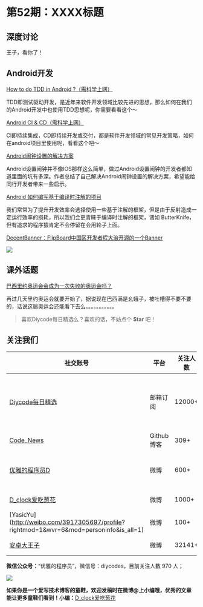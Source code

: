 # 第52期：XXXX标题

## 深度讨论

[]()

王子，看你了！

## Android开发

[How to do TDD in Android ?（需科学上网）](https://medium.com/@nileshjarad/how-to-do-tdd-in-android-90f013d91d7f#.8ox9mnwf7)

TDD即测试驱动开发，是近年来软件开发领域比较先进的思想，那么如何在我们的Android开发中也使用TDD思想呢，你需要看看这个～

[Android CI & CD（需科学上网）](https://medium.com/@maheshwar.ligade/android-ci-cd-38f8cfc7e5b9#.wpy23eimq)

CI即持续集成，CD即持续开发或交付，都是软件开发领域的常见开发策略，如何在android项目里使用呢，看看这个吧～

[Android闹钟设置的解决方案](http://www.jianshu.com/p/1f919c6eeff6)

Android设置闹钟并不像IOS那样这么简单，做过Android设置闹钟的开发者都知道里面的坑有多深。作者总结了自己解决Android闹钟设置的解决方案，希望能给同行开发者带来一些启示。

[Android 如何编写基于编译时注解的项目](http://blog.csdn.net/lmj623565791/article/details/51931859)

我们常常为了提升开发效率会选择使用一些基于注解的框架，但是由于反射造成一定运行效率的损耗，所以我们会更青睐于编译时注解的框架，诸如 ButterKnife，但有追求的程序猿肯定不会停留在会用轮子上面。

[DecentBanner：FlipBoard中国区开发者程大治开源的一个Banner](https://github.com/chengdazhi/DecentBanner)

![](https://github.com/chengdazhi/DecentBanner/raw/master/images/decent_sample.gif)

## 课外话题

[巴西里约奥运会会成为一次失败的奥运会吗？](https://www.zhihu.com/question/42012299)

再过几天里约奥运会就要开始了，据说现在巴西满是幺蛾子，被吐槽得不要不要的，话说这届奥运会还能看下去么。。。。。。。。。。。

> 喜欢Diycode每日精选么？喜欢的话，不妨点个 **Star** 吧！

## 关注我们

| 社交账号  |  平台  | 关注人数 | 说明 |
| -------- | -------- | -------- | -------- |
| [Diycode每日精选](http://list.qq.com/cgi-bin/qf_invite?id=d469993d2c888e971c0fbb2309c4d84256968386b126b967)|   邮箱订阅  | 12000+ | 每日分享一次Android、iOS、Swfit技术干货  |
| [Code_News](https://github.com/DiyCodes/code_news) |    Github博客  |309+ | 每日邮件推送列表  |
| [优雅的程序员D](http://weibo.com/u/5891258264) |   微博  | 600+ | 官方微博，每日分享开源信息  |
| [D_clock爱吃葱花](http://weibo.com/u/2480694892)  |   微博  | 1000+ | 日报发起人  |
|[YasicYu](http://weibo.com/3917305697/profile? rightmod=1&wvr=6&mod=personinfo&is_all=1)  |   微博  | 100+ | 日报发起人  |
|[安卓大王子](http://weibo.com/apkbus/)   |   微博  | 32141+ | 日报发起人  |



**微信公众号：**“优雅的程序员”，微信号：diycodes，目前关注人数 970 人；

![](http://upload-images.jianshu.io/upload_images/1846413-b42abfa70f909099.jpg?imageMogr2/auto-orient/strip%7CimageView2/2/w/1240)

**如果你是一个爱写技术博客的童鞋，欢迎发稿时在微博@上小编哦，优秀的文章能让更多童鞋们看到！小编：**[D_clock爱吃葱花](http://weibo.com/2480694892/profile?rightmod=1&wvr=6&mod=personinfo&is_all=1)
